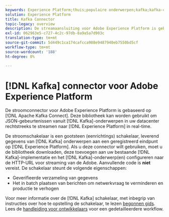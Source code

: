 ```yaml
---
keywords: Experience Platform;thuis;populaire onderwerpen;kafka;kafka-connector;Kafka;
solution: Experience Platform
title: Kafka Connector
topic-legacy: overview
description: De streamaansluiting voor Adobe Experience Platform is gebaseerd op Apache Kafka Connect. Deze bibliotheek kan worden gebruikt om JSON-gebeurtenissen van Kafka-onderwerpen in uw datacenter rechtstreeks naar Experience Platform in real-time te streamen.
exl-id: 062963e5-c727-4c2c-97db-8a9a5a7d903c
translation-type: tm+mt
source-git-commit: 5d449c1ca174cafcca988e9487940eb7550bd5cf
workflow-type: tm+mt
source-wordcount: '188'
ht-degree: 0%

---
```


# [!DNL Kafka] connector voor Adobe Experience Platform

De stroomconnector voor Adobe Experience Platform is gebaseerd op [!DNL Apache Kafka Connect]. Deze bibliotheek kan worden gebruikt om JSON-gebeurtenissen vanuit [!DNL Kafka]-onderwerpen in uw datacenter rechtstreeks te streamen naar [!DNL Experience Platform] in real-time.

De stroomschakelaar is een gootsteen (eenrichtings) schakelaar, leverend gegevens van [!DNL Kafka] onderwerpen aan een geregistreerd eindpunt op [!DNL Experience Platform]. Als u deze connector wilt gebruiken, moet u de bibliotheek downloaden, deze toevoegen aan uw bestaande [!DNL Kafka]-implementatie en het [!DNL Kafka]-onderwerp(en) configureren naar de HTTP-URL voor streaming van de Adobe. Aanvullende code is **niet** vereist. De schakelaar steunt de volgende eigenschappen:

- Geverifieerde verzameling van gegevens
- Het in batch plaatsen van berichten om netwerkvraag te verminderen en productie te verhogen

Voor meer informatie over de [!DNL Kafka] schakelaar, met inbegrip van instructies over hoe te opstelling de schakelaar, te lezen [begonnen gids](https://github.com/adobe/experience-platform-streaming-connect). Lees de [handleiding voor ontwikkelaars](https://www.adobe.com/go/kafka-connector-developer-guide) voor een gedetailleerdere workflow.
